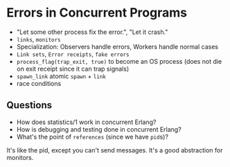 Errors in Concurrent Programs
=============================

* "Let some other process fix the error.", "Let it crash."
* `links`, `monitors`
* Specialization: Observers handle errors, Workers handle normal cases
* `Link sets`, `Error receipts`, `fake errors`
* `process_flag(trap_exit, true)` to become an OS process
(does not die on exit receipt since it can trap signals)
* `spawn_link` atomic `spawn` + `link`
* race conditions

Questions
---------
* How does statistics/1 work in concurrent Erlang?
* How is debugging and testing done in concurrent Erlang?
* What's the point of `references` (since we have `pid`s)?

It's like the pid, except you can't send messages. It's a good abstraction for
monitors.
